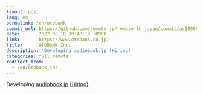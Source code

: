 ```yaml
---
layout: post
lang: en
permalink: /en/otobank
commit_url: https://github.com/remote-jp/remote-in-japan/commit/ae1090611296ec0b47e0ae2a9bd61cd04d1875b2
date:       2022-08-18 20:48:13 +0900
link:       https://www.otobank.co.jp/
title:      OTOBANK Inc.
description: 'Developing audiobook.jp (Hiring)'
categories: full_remote
redirect_from:
  - /en/otobank_inc
---
```


<p>Developing <a href="https://audiobook.jp/">audiobook.jp</a> <a href="https://open.talentio.com/r/1/c/otobank/homes/1894">(Hiring)</a></p>
